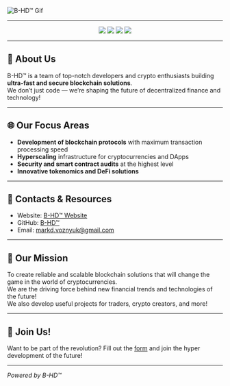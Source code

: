 ![B-HD™ Gif](B-HD.gif)

---

<p align="center">
  <img src="https://img.shields.io/badge/Blockchain-Future-blue?style=for-the-badge" />
  <img src="https://img.shields.io/badge/License-BW & ACO-lightgrey?style=for-the-badge" />
  <img src="https://img.shields.io/badge/Blockchain%20Hyper%20Development%E2%84%A2-purple?style=for-the-badge" />
  <img src="https://img.shields.io/badge/Made from the -heart-red?style=for-the-badge" />
</p>

---

## 🚀 About Us

B-HD™ is a team of top-notch developers and crypto enthusiasts building **ultra-fast and secure blockchain solutions**.  
We don’t just code — we’re shaping the future of decentralized finance and technology!

---

## 🌐 Our Focus Areas

- **Development of blockchain protocols** with maximum transaction processing speed  
- **Hyperscaling** infrastructure for cryptocurrencies and DApps  
- **Security and smart contract audits** at the highest level  
- **Innovative tokenomics and DeFi solutions**

---

## 🔗 Contacts & Resources

- Website: [B-HD™ Website](https://bhd.pp.ua)  
- GitHub: [B-HD™](https://github.com/B-HDtm)  
- Email: markd.voznyuk@gmail.com

---

## 🎯 Our Mission

To create reliable and scalable blockchain solutions that will change the game in the world of cryptocurrencies.  
We are the driving force behind new financial trends and technologies of the future!  
We also develop useful projects for traders, crypto creators, and more!

---

## 🤝 Join Us!

Want to be part of the revolution? Fill out the [form](https://forms.gle/6vG9Ue16EF7NbMFJA) and join the hyper development of the future!

---

*Powered by B-HD™*
